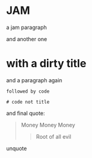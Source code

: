 # JAM

a jam paragraph

and another one
# with a dirty title
and a paragraph again
```
followed by code

# code not title
```
and final quote:

>Money Money Money
>>Root of all evil
>

unquote


